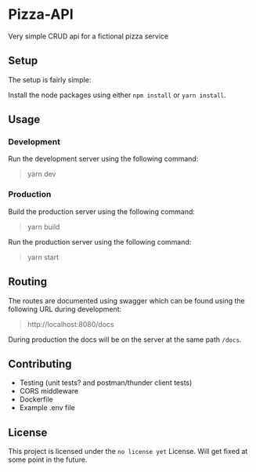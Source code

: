 # Pizza-API

Very simple CRUD api for a fictional pizza service

## Setup

The setup is fairly simple:

Install the node packages using either `npm install` or `yarn install`.

## Usage

### Development

Run the development server using the following command:

> yarn dev

### Production

Build the production server using the following command:

> yarn build

Run the production server using the following command:

> yarn start

## Routing

The routes are documented using swagger which can be found using the following URL during development:

> http://localhost:8080/docs

During production the docs will be on the server at the same path `/docs`.

## Contributing

- Testing (unit tests? and postman/thunder client tests)
- CORS middleware
- Dockerfile
- Example .env file

## License

This project is licensed under the `no license yet` License. Will get fixed at some point in the future.
